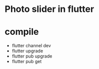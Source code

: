 # Photo slider in flutter

# compile

- flutter channel dev
- flutter upgrade
- flutter pub upgrade
- flutter pub get
